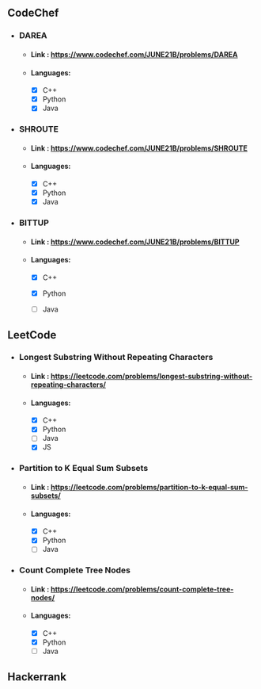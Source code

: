 ## CodeChef
-  ### DAREA
    - #### Link : https://www.codechef.com/JUNE21B/problems/DAREA
    - #### Languages:
        - [X] C++
        - [X] Python
        - [X] Java
-  ### SHROUTE
    - #### Link :  https://www.codechef.com/JUNE21B/problems/SHROUTE
    - #### Languages:
        - [X] C++
        - [X] Python
        - [X] Java
-  ### BITTUP
    - #### Link :  https://www.codechef.com/JUNE21B/problems/BITTUP
    - #### Languages:
        - [X] C++
        - [X] Python
        - [ ] Java
        
        
## LeetCode
-  ### Longest Substring Without Repeating Characters
    - #### Link : https://leetcode.com/problems/longest-substring-without-repeating-characters/
    - #### Languages:
        - [X] C++
        - [X] Python
        - [ ] Java
        - [X] JS
-  ### Partition to K Equal Sum Subsets
    - #### Link :  https://leetcode.com/problems/partition-to-k-equal-sum-subsets/
    - #### Languages:
        - [X] C++
        - [X] Python
        - [ ] Java
-  ### Count Complete Tree Nodes
    - #### Link :  https://leetcode.com/problems/count-complete-tree-nodes/
    - #### Languages:
        - [X] C++
        - [X] Python
        - [ ] Java
## Hackerrank
